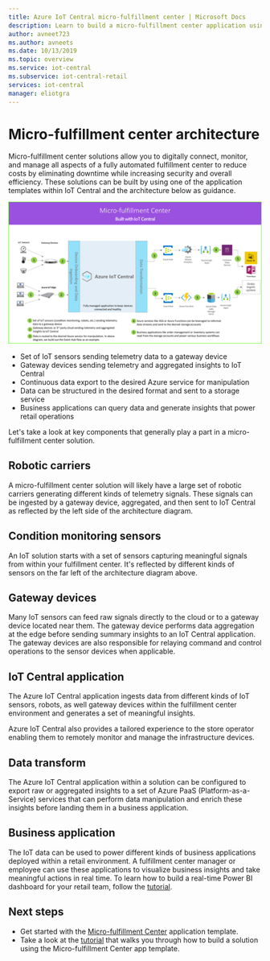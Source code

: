 ```yaml
---
title: Azure IoT Central micro-fulfillment center | Microsoft Docs
description: Learn to build a micro-fulfillment center application using our Micro-fulfillment center application template in IoT Central
author: avneet723
ms.author: avneets
ms.date: 10/13/2019
ms.topic: overview
ms.service: iot-central
ms.subservice: iot-central-retail
services: iot-central
manager: eliotgra
---
```


# Micro-fulfillment center architecture

Micro-fulfillment center solutions allow you to digitally connect, monitor, and manage all aspects of a fully automated fulfillment center to reduce costs by eliminating downtime while increasing security and overall efficiency. These solutions can be built by using one of the application templates within IoT Central and the architecture below as guidance.

![Azure IoT Central Store Analytics](./media/architecture/micro-fulfillment-center-architecture-frame.png)

- Set of IoT sensors sending telemetry data to a gateway device
- Gateway devices sending telemetry and aggregated insights to IoT Central
- Continuous data export to the desired Azure service for manipulation
- Data can be structured in the desired format and sent to a storage service
- Business applications can query data and generate insights that power retail operations
 
Let's take a look at key components that generally play a part in a micro-fulfillment center solution.

## Robotic carriers

A micro-fulfillment center solution will likely have a large set of robotic carriers generating different kinds of telemetry signals. These signals can be ingested by a gateway device, aggregated, and then sent to IoT Central as reflected by the left side of the architecture diagram.  

## Condition monitoring sensors

An IoT solution starts with a set of sensors capturing meaningful signals from within your fulfillment center. It's reflected by different kinds of sensors on the far left of the architecture diagram above.

## Gateway devices

Many IoT sensors can feed raw signals directly to the cloud or to a gateway device located near them. The gateway device performs data aggregation at the edge before sending summary insights to an IoT Central application. The gateway devices are also responsible for relaying command and control operations to the sensor devices when applicable. 

## IoT Central application

The Azure IoT Central application ingests data from different kinds of IoT sensors, robots, as well gateway devices within the fulfillment center environment and generates a set of meaningful insights.

Azure IoT Central also provides a tailored experience to the store operator enabling them to remotely monitor and manage the infrastructure devices.

## Data transform
The Azure IoT Central application within a solution can be configured to export raw or aggregated insights to a set of Azure PaaS (Platform-as-a-Service) services that can perform data manipulation and enrich these insights before landing them in a business application. 

## Business application
The IoT data can be used to power different kinds of business applications deployed within a retail environment. A fulfillment center manager or employee can use these applications to visualize business insights and take meaningful actions in real time. To learn how to build a real-time Power BI dashboard for your retail team, follow the [tutorial](./tutorial-in-store-analytics-create-app.md).

## Next steps
* Get started with the [Micro-fulfillment Center](https://aka.ms/checkouttemplate) application template. 
* Take a look at the [tutorial](https://aka.ms/mfc-tutorial) that walks you through how to build a solution using the Micro-fulfillment Center app template.
